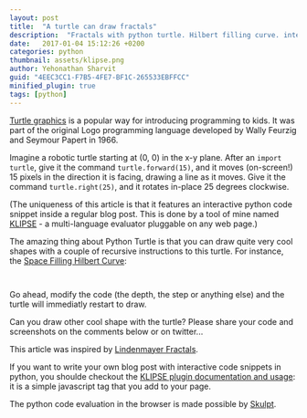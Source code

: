```yaml
---
layout: post
title:  "A turtle can draw fractals"
description:  "Fractals with python turtle. Hilbert filling curve. interactive python. klipse."
date:   2017-01-04 15:12:26 +0200
categories: python
thumbnail: assets/klipse.png
author: Yehonathan Sharvit
guid: "4EEC3CC1-F7B5-4FE7-BF1C-265533EBFFCC"
minified_plugin: true
tags: [python]
---
```


[Turtle graphics](https://docs.python.org/2/library/turtle.html) is a popular way for introducing programming to kids. It was part of the original Logo programming language developed by Wally Feurzig and Seymour Papert in 1966.

Imagine a robotic turtle starting at (0, 0) in the x-y plane. After an `import turtle`, give it the command `turtle.forward(15)`, and it moves (on-screen!) 15 pixels in the direction it is facing, drawing a line as it moves. Give it the command `turtle.right(25)`, and it rotates in-place 25 degrees clockwise.

(The uniqueness of this article is that it features an interactive python code snippet inside a regular blog post. This is done by a tool of mine named [KLIPSE](https://github.com/viebel/klipse) - a multi-language evaluator pluggable on any web page.)

The amazing thing about Python Turtle is that you can draw quite very cool shapes with a couple of recursive instructions to this turtle. For instance, the [Space Filling Hilbert Curve](https://en.wikipedia.org/wiki/Hilbert_curve#Representation_as_Lindenmayer_system):

<pre><code class="language-klipse-python" data-gist-id="viebel/5349bcca144c41b8f83af39079bf59ad">
</code></pre>

Go ahead, modify the code (the depth, the step or anything else) and the turtle will immediatly restart to draw.

Can you draw other cool shape with the turtle? Please share your code and screenshots on the comments below or on twitter...

This article was inspired by [Lindenmayer Fractals](http://exupero.org/hazard/post/fractals/).

If you want to write your own blog post with interactive code snippets in python, you shoulde checkout the  [KLIPSE plugin documentation and usage](https://github.com/viebel/klipse): it is a simple javascript tag that you add to your page.

The python code evaluation in the browser is made possible by [Skulpt](http://www.skulpt.org/).
